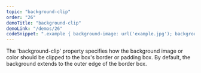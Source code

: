 ```yaml
---
topic: "background-clip"
order: "26"
demoTitle: "background-clip"
demoLink: "/demos/26"
codeSnippet: ".example { background-image: url('example.jpg'); background-clip: padding-box; }"
---
```


The 'background-clip' property specifies how the background image or color should be clipped to the box's border or padding box. By default, the background extends to the outer edge of the border box.
<br />
